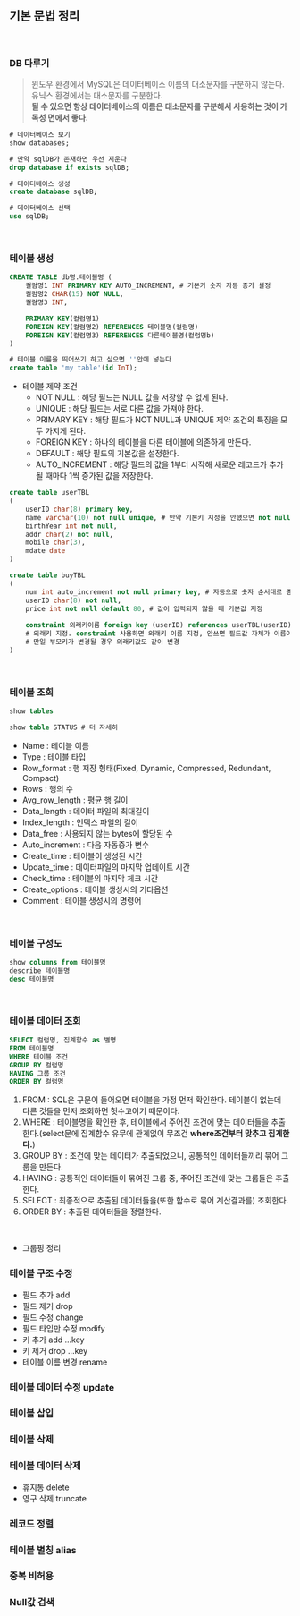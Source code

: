 ## 기본 문법 정리
</br>

### DB 다루기
> 윈도우 환경에서 MySQL은 데이터베이스 이름의 대소문자를 구분하지 않는다.  
유닉스 환경에서는 대소문자를 구분한다.  
**될 수 있으면 항상 데이터베이스의 이름은 대소문자를 구분해서 사용하는 것이 가독성 면에서 좋다.**
```sql
# 데이터베이스 보기
show databases;

# 만약 sqlDB가 존재하면 우선 지운다
drop database if exists sqlDB;

# 데이터베이스 생성
create database sqlDB;

# 데이터베이스 선택
use sqlDB;
```
</br>

### 테이블 생성
```sql
CREATE TABLE db명.테이블명 (
    컬럼명1 INT PRIMARY KEY AUTO_INCREMENT, # 기본키 숫자 자동 증가 설정
    컬럼명2 CHAR(15) NOT NULL,
    컬럼명3 INT,

    PRIMARY KEY(컬럼명1)
    FOREIGN KEY(컬럼명2) REFERENCES 테이블명(컬럼명)
    FOREIGN KEY(컬럼명3) REFERENCES 다른테이블명(컬럼명b)
)
```
```sql
# 테이블 이름을 띄어쓰기 하고 싶으면 ''안에 넣는다
create table 'my table'(id InT);
```

- 테이블 제약 조건  
    - NOT NULL : 해당 필드는 NULL 값을 저장할 수 없게 된다.
    - UNIQUE : 해당 필드는 서로 다른 값을 가져야 한다.
    - PRIMARY KEY : 해당 필드가 NOT NULL과 UNIQUE 제약 조건의 특징을 모두 가지게 된다.
    - FOREIGN KEY : 하나의 테이블을 다른 테이블에 의존하게 만든다.
    - DEFAULT : 해당 필드의 기본값을 설정한다.
    - AUTO_INCREMENT : 해당 필드의 값을 1부터 시작해 새로운 레코드가 추가될 때마다 1씩 증가된 값을 저장한다. 
```sql
create table userTBL
(
    userID char(8) primary key,
    name varchar(10) not null unique, # 만약 기본키 지정을 안했으면 not null, unique가 기본키가 된다
    birthYear int not null,
    addr char(2) not null,
    mobile char(3),
    mdate date
)
```
```sql
create table buyTBL
(
    num int auto_increment not null primary key, # 자동으로 숫자 순서대로 증가
    userID char(8) not null,
    price int not null default 80, # 값이 입력되지 않을 때 기본값 지정
    
    constraint 외래키이름 foreign key (userID) references userTBL(userID) on update cascade
    # 외래키 지정. constraint 사용하면 외래키 이름 지정, 안쓰면 필드값 자체가 이름이 된다.
    # 만일 부모키가 변경될 경우 외래키값도 같이 변경
)
```
</br>

### 테이블 조회
```sql
show tables

show table STATUS # 더 자세히
```
- Name : 테이블 이름
- Type : 테이블 타입
- Row_format : 행 저장 형태(Fixed, Dynamic, Compressed, Redundant, Compact)  
- Rows : 행의 수
- Avg_row_length : 평균 행 길이
- Data_length : 데이터 파일의 최대길이
- Index_length : 인덱스 파일의 길이
- Data_free : 사용되지 않는 bytes에 할당된 수 
- Auto_increment : 다음 자동증가 변수
- Create_time : 테이블이 생성된 시간
- Update_time : 데이터파일의 마지막 업데이트 시간
- Check_time : 테이블의 마지막 체크 시간
- Create_options : 테이블 생성시의 기타옵션
- Comment : 테이블 생성시의 명령어
</br>

### 테이블 구성도
```sql
show columns from 테이블명
describe 테이블명
desc 테이블명
```
</br>

### 테이블 데이터 조회
```sql
SELECT 컬럼명, 집계함수 as 별명
FROM 테이블명
WHERE 테이블 조건
GROUP BY 컬럼명
HAVING 그룹 조건
ORDER BY 컬럼명
```
1. FROM : SQL은 구문이 들어오면 테이블을 가정 먼저 확인한다. 테이블이 없는데 다른 것들을 먼저 조회하면 헛수고이기 때문이다.
2. WHERE : 테이블명을 확인한 후, 테이블에서 주어진 조건에 맞는 데이터들을 추출한다.(select문에 집계함수 유무에 관계없이 무조건 **where조건부터 맞추고 집계한다.**)
3. GROUP BY : 조건에 맞는 데이터가 추출되었으니, 공통적인 데이터들끼리 묶어 그룹을 만든다.
4. HAVING : 공통적인 데이터들이 묶여진 그룹 중, 주어진 조건에 맞는 그룹들은 추출한다.
5. SELECT : 최종적으로 추출된 데이터들을(또한 함수로 묶어 계산결과를) 조회한다.
6. ORDER BY : 추출된 데이터들을 정렬한다.
</br>

- 그룹핑 정리


### 테이블 구조 수정
- 필드 추가 add
- 필드 제거 drop
- 필드 수정 change
- 필드 타입만 수정 modify
- 키 추가 add ...key
- 키 제거 drop ...key
- 테이블 이름 변경 rename

### 테이블 데이터 수정 update

### 테이블 삽입

### 테이블 삭제

### 테이블 데이터 삭제
- 휴지통 delete
- 영구 삭제 truncate

### 레코드 정렬

### 테이블 별칭 alias

### 중복 비허용

### Null값 검색

